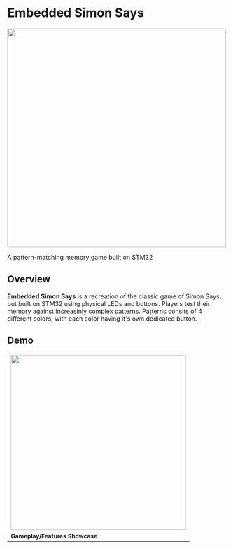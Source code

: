 # Embedded Simon Says 

<img src="assets/STM-SAYS_thumbnailGIF.gif" width="500" />

A pattern-matching memory game built on STM32

## Overview
**Embedded Simon Says** is a recreation of the classic game of Simon Says, but built on STM32 using physical LEDs and buttons. Players test their memory against increasinly complex patterns. Patterns consits of 4 different colors, with each color having it's own dedicated button. 




## Demo
<table>
  <tr>
    <td>
      <a href="https://www.youtube.com/watch?v=8bnj9skPk7E">
        <img src="assets/STM-SAYS_demo_thumbnail.jpg" width="400" />
      </a>
    </td>

  </tr>
  <tr>
    <td><sub><strong>Gameplay/Features Showcase</strong></sub></td>
  </tr>
</table>
